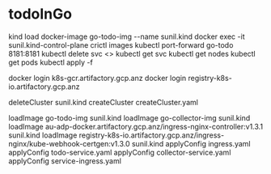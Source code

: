 # todoInGo

kind load docker-image go-todo-img --name sunil.kind
docker exec -it sunil.kind-control-plane crictl images
kubectl port-forward go-todo 8181:8181
kubectl delete svc <>
kubectl get svc
kubectl get nodes
kubectl get pods
kubectl apply -f

docker login k8s-gcr.artifactory.gcp.anz
docker login registry-k8s-io.artifactory.gcp.anz

deleteCluster sunil.kind
createCluster createCluster.yaml

loadImage go-todo-img sunil.kind
loadImage go-collector-img sunil.kind
loadImage au-adp-docker.artifactory.gcp.anz/ingress-nginx-controller:v1.3.1 sunil.kind
loadImage registry-k8s-io.artifactory.gcp.anz/ingress-nginx/kube-webhook-certgen:v1.3.0 sunil.kind
applyConfig ingress.yaml
applyConfig todo-service.yaml
applyConfig collector-service.yaml
applyConfig service-ingress.yaml